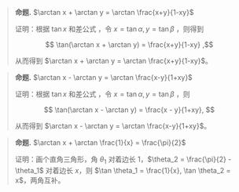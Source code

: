 
> **命题.** $\arctan x + \arctan y = \arctan \frac{x+y}{1-xy}$
>
> 证明：根据 $\tan x$ 和差公式 ，令 $x = \tan \alpha, y = \tan \beta$ ，则得到
>
> $$ \tan(\arctan x + \arctan y) =  \frac{x+y}{1-xy} ,$$
>
> 从而得到 $\arctan x + \arctan y = \arctan \frac{x+y}{1-xy}$。

> **命题.** $\arctan x - \arctan y = \arctan \frac{x-y}{1+xy}$
>
> 证明：根据 $\tan x$ 和差公式 ，令 $x = \tan \alpha, y = \tan \beta$ ，则
>
> $$ \tan(\arctan x - \arctan y) = \frac{x - y}{1+xy}, $$
>
> 从而得到 $\arctan x - \arctan y = \arctan \frac{x-y}{1+xy}$。

> **命题.** $\arctan x + \arctan \frac{1}{x} = \frac{\pi}{2}$
>
> 证明：画个直角三角形，角 $\theta_1$ 对着边长 $1$，$\theta_2 = \frac{\pi}{2} - \theta_1$ 对着边长 $x$，则 $\tan \theta_1 = \frac{1}{x}, \tan \theta_2 = x$，两角互补。



